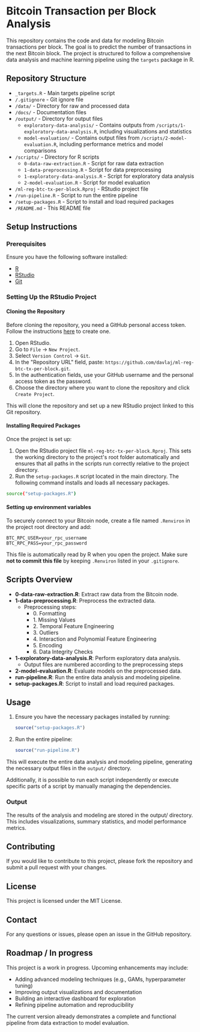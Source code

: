 # Bitcoin Transaction per Block Analysis

This repository contains the code and data for modeling Bitcoin transactions per block. The goal is to predict the number of transactions in the next Bitcoin block. The project is structured to follow a comprehensive data analysis and machine learning pipeline using the `targets` package in R.

## Repository Structure

- `_targets.R` - Main targets pipeline script
- `/.gitignore` - Git ignore file
- `/data/` - Directory for raw and processed data
- `/docs/` - Documentation files
- `/output/` - Directory for output files
  - `exploratory-data-analysis/` - Contains outputs from `/scripts/1-exploratory-data-analysis.R`, including visualizations and statistics
  - `model-evaluation/` - Contains output files from `/scripts/2-model-evaluation.R`, including performance metrics and model comparisons
- `/scripts/` - Directory for R scripts
  - `0-data-raw-extraction.R` - Script for raw data extraction
  - `1-data-preprocessing.R` - Script for data preprocessing
  - `1-exploratory-data-analysis.R` - Script for exploratory data analysis
  - `2-model-evaluation.R` - Script for model evaluation
- `/ml-reg-btc-tx-per-block.Rproj` - RStudio project file
- `/run-pipeline.R` - Script to run the entire pipeline
- `/setup-packages.R` - Script to install and load required packages
- `/README.md` - This README file

## Setup Instructions

### Prerequisites

Ensure you have the following software installed:

- [R](https://cran.r-project.org/)
- [RStudio](https://www.rstudio.com/)
- [Git](https://git-scm.com/)

### Setting Up the RStudio Project

#### Cloning the Repository

Before cloning the repository, you need a GitHub personal access token. Follow the instructions [here](https://docs.github.com/en/authentication/keeping-your-account-and-data-secure/creating-a-personal-access-token) to create one.

1. Open RStudio.
2. Go to `File` -> `New Project`.
3. Select `Version Control` -> `Git`.
4. In the "Repository URL" field, paste: `https://github.com/davlaj/ml-reg-btc-tx-per-block.git`.
5. In the authentication fields, use your GitHub username and the personal access token as the password.
6. Choose the directory where you want to clone the repository and click `Create Project`.

This will clone the repository and set up a new RStudio project linked to this Git repository.

#### Installing Required Packages

Once the project is set up:

1. Open the RStudio project file `ml-reg-btc-tx-per-block.Rproj`. This sets the working directory to the project's root folder automatically and ensures that all paths in the scripts run correctly relative to the project directory.
2. Run the `setup-packages.R` script located in the main directory. The following command installs and loads all necessary packages.

```sh
source("setup-packages.R")
```

#### Setting up environment variables

To securely connect to your Bitcoin node, create a file named `.Renviron` in the project root directory and add:

```
BTC_RPC_USER=your_rpc_username
BTC_RPC_PASS=your_rpc_password
```

This file is automatically read by R when you open the project.
Make sure **not to commit this file** by keeping `.Renviron` listed in your `.gitignore`.

## Scripts Overview

- **0-data-raw-extraction.R**: Extract raw data from the Bitcoin node.
- **1-data-preprocessing.R**: Preprocess the extracted data.
  - Preprocessing steps:
      - 0\. Formatting
      - 1\. Missing Values
      - 2\. Temporal Feature Engineering
      - 3\. Outliers
      - 4\. Interaction and Polynomial Feature Engineering
      - 5\. Encoding
      - 6\. Data Integrity Checks
- **1-exploratory-data-analysis.R**: Perform exploratory data analysis.
  - Output files are numbered according to the preprocessing steps
- **2-model-evaluation.R**: Evaluate models on the preprocessed data.
- **run-pipeline.R**: Run the entire data analysis and modeling pipeline.
- **setup-packages.R**: Script to install and load required packages.

## Usage

1. Ensure you have the necessary packages installed by running:
    ```r
    source("setup-packages.R")
    ```

2. Run the entire pipeline:
    ```r
    source("run-pipeline.R")
    ```

This will execute the entire data analysis and modeling pipeline, generating the necessary output files in the `output/` directory.

Additionally, it is possible to run each script independently or execute specific parts of a script by manually managing the dependencies.

### Output
The results of the analysis and modeling are stored in the output/ directory. This includes visualizations, summary statistics, and model performance metrics.

## Contributing
If you would like to contribute to this project, please fork the repository and submit a pull request with your changes.

## License
This project is licensed under the MIT License.

## Contact
For any questions or issues, please open an issue in the GitHub repository.

## Roadmap / In progress

This project is a work in progress. Upcoming enhancements may include:

- Adding advanced modeling techniques (e.g., GAMs, hyperparameter tuning)
- Improving output visualizations and documentation
- Building an interactive dashboard for exploration
- Refining pipeline automation and reproducibility

The current version already demonstrates a complete and functional pipeline from data extraction to model evaluation.
